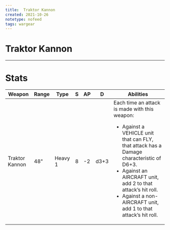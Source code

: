 ```yaml
---
title:  Traktor Kannon
created: 2021-10-26
notetype: nofeed
tags: wargear
---
```


# Traktor Kannon

---

# Stats

| Weapon         | Range | Type    | S   | AP  | D    | Abilities |
| -------------- | ----- | ------- | --- | --- | ---- | --------- |
| Traktor Kannon | 48"   | Heavy 1 | 8   | -2  | d3+3 | Each time an attack is made with this weapon:<ul><li>Against a VEHICLE unit that can FLY, that attack has a Damage characteristic of D6+3.</li><li>Against an AIRCRAFT unit, add 2 to that attack’s hit roll.</li><li>Against a non-AIRCRAFT unit, add 1 to that attack’s hit roll.</li></ul> |
